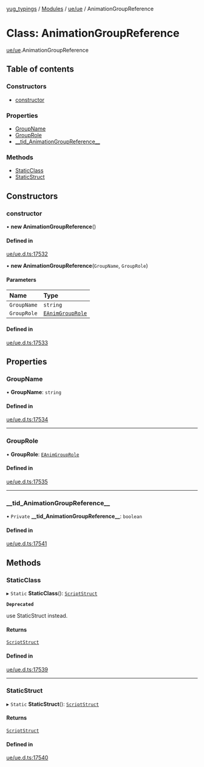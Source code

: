 [yug_typings](../README.md) / [Modules](../modules.md) / [ue/ue](../modules/ue_ue.md) / AnimationGroupReference

# Class: AnimationGroupReference

[ue/ue](../modules/ue_ue.md).AnimationGroupReference

## Table of contents

### Constructors

- [constructor](ue_ue.AnimationGroupReference.md#constructor)

### Properties

- [GroupName](ue_ue.AnimationGroupReference.md#groupname)
- [GroupRole](ue_ue.AnimationGroupReference.md#grouprole)
- [\_\_tid\_AnimationGroupReference\_\_](ue_ue.AnimationGroupReference.md#__tid_animationgroupreference__)

### Methods

- [StaticClass](ue_ue.AnimationGroupReference.md#staticclass)
- [StaticStruct](ue_ue.AnimationGroupReference.md#staticstruct)

## Constructors

### constructor

• **new AnimationGroupReference**()

#### Defined in

[ue/ue.d.ts:17532](https://github.com/YugMetaverse/yug_typings/blob/b7d9b19/ue/ue.d.ts#L17532)

• **new AnimationGroupReference**(`GroupName`, `GroupRole`)

#### Parameters

| Name | Type |
| :------ | :------ |
| `GroupName` | `string` |
| `GroupRole` | [`EAnimGroupRole`](../enums/ue_ue.EAnimGroupRole.md) |

#### Defined in

[ue/ue.d.ts:17533](https://github.com/YugMetaverse/yug_typings/blob/b7d9b19/ue/ue.d.ts#L17533)

## Properties

### GroupName

• **GroupName**: `string`

#### Defined in

[ue/ue.d.ts:17534](https://github.com/YugMetaverse/yug_typings/blob/b7d9b19/ue/ue.d.ts#L17534)

___

### GroupRole

• **GroupRole**: [`EAnimGroupRole`](../enums/ue_ue.EAnimGroupRole.md)

#### Defined in

[ue/ue.d.ts:17535](https://github.com/YugMetaverse/yug_typings/blob/b7d9b19/ue/ue.d.ts#L17535)

___

### \_\_tid\_AnimationGroupReference\_\_

• `Private` **\_\_tid\_AnimationGroupReference\_\_**: `boolean`

#### Defined in

[ue/ue.d.ts:17541](https://github.com/YugMetaverse/yug_typings/blob/b7d9b19/ue/ue.d.ts#L17541)

## Methods

### StaticClass

▸ `Static` **StaticClass**(): [`ScriptStruct`](ue_ue.ScriptStruct.md)

**`Deprecated`**

use StaticStruct instead.

#### Returns

[`ScriptStruct`](ue_ue.ScriptStruct.md)

#### Defined in

[ue/ue.d.ts:17539](https://github.com/YugMetaverse/yug_typings/blob/b7d9b19/ue/ue.d.ts#L17539)

___

### StaticStruct

▸ `Static` **StaticStruct**(): [`ScriptStruct`](ue_ue.ScriptStruct.md)

#### Returns

[`ScriptStruct`](ue_ue.ScriptStruct.md)

#### Defined in

[ue/ue.d.ts:17540](https://github.com/YugMetaverse/yug_typings/blob/b7d9b19/ue/ue.d.ts#L17540)
